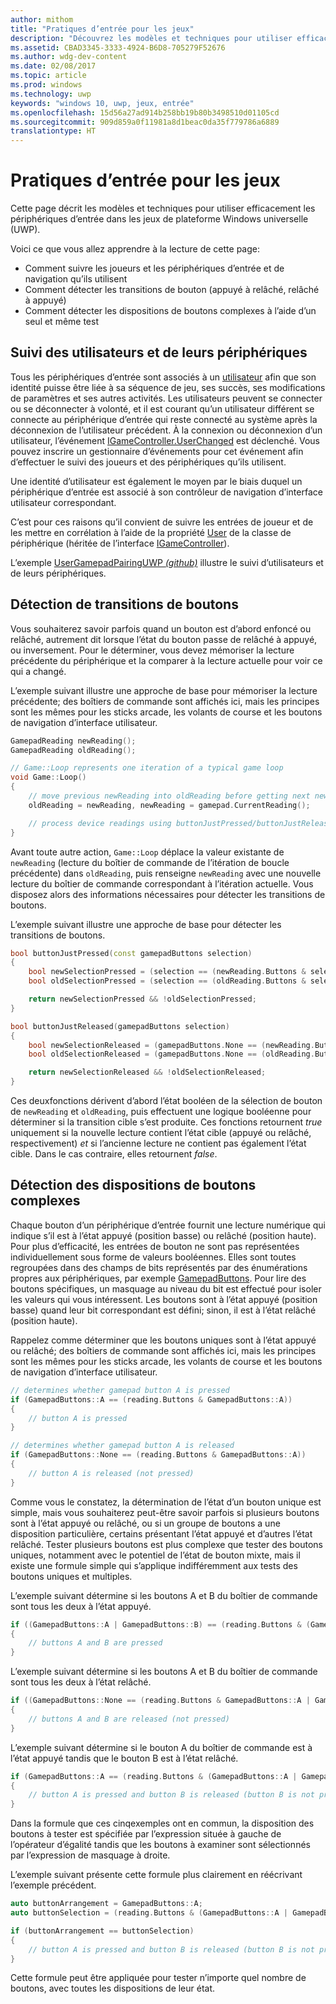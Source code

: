 ```yaml
---
author: mithom
title: "Pratiques d’entrée pour les jeux"
description: "Découvrez les modèles et techniques pour utiliser efficacement les périphériques d’entrée."
ms.assetid: CBAD3345-3333-4924-B6D8-705279F52676
ms.author: wdg-dev-content
ms.date: 02/08/2017
ms.topic: article
ms.prod: windows
ms.technology: uwp
keywords: "windows 10, uwp, jeux, entrée"
ms.openlocfilehash: 15d56a27ad914b258bb19b80b3498510d01105cd
ms.sourcegitcommit: 909d859a0f11981a8d1beac0da35f779786a6889
translationtype: HT
---
```

# <a name="input-practices-for-games"></a>Pratiques d’entrée pour les jeux

Cette page décrit les modèles et techniques pour utiliser efficacement les périphériques d’entrée dans les jeux de plateforme Windows universelle (UWP).

Voici ce que vous allez apprendre à la lecture de cette page:
* Comment suivre les joueurs et les périphériques d’entrée et de navigation qu’ils utilisent
* Comment détecter les transitions de bouton (appuyé à relâché, relâché à appuyé)
* Comment détecter les dispositions de boutons complexes à l’aide d’un seul et même test

## <a name="tracking-users-and-their-devices"></a>Suivi des utilisateurs et de leurs périphériques

Tous les périphériques d’entrée sont associés à un [utilisateur][Windows.System.User] afin que son identité puisse être liée à sa séquence de jeu, ses succès, ses modifications de paramètres et ses autres activités. Les utilisateurs peuvent se connecter ou se déconnecter à volonté, et il est courant qu’un utilisateur différent se connecte au périphérique d’entrée qui reste connecté au système après la déconnexion de l’utilisateur précédent. À la connexion ou déconnexion d’un utilisateur, l’événement [IGameController.UserChanged][] est déclenché. Vous pouvez inscrire un gestionnaire d’événements pour cet événement afin d’effectuer le suivi des joueurs et des périphériques qu’ils utilisent.

Une identité d’utilisateur est également le moyen par le biais duquel un périphérique d’entrée est associé à son contrôleur de navigation d’interface utilisateur correspondant.

C’est pour ces raisons qu’il convient de suivre les entrées de joueur et de les mettre en corrélation à l’aide de la propriété [User][igamecontroller.user] de la classe de périphérique (héritée de l’interface [IGameController][]).

L’exemple [UserGamepadPairingUWP _(github)_](
https://github.com/Microsoft/Xbox-ATG-Samples/tree/master/Samples/System/UserGamepadPairingUWP) illustre le suivi d’utilisateurs et de leurs périphériques.

## <a name="detecting-button-transitions"></a>Détection de transitions de boutons

Vous souhaiterez savoir parfois quand un bouton est d’abord enfoncé ou relâché, autrement dit lorsque l’état du bouton passe de relâché à appuyé, ou inversement. Pour le déterminer, vous devez mémoriser la lecture précédente du périphérique et la comparer à la lecture actuelle pour voir ce qui a changé.

L’exemple suivant illustre une approche de base pour mémoriser la lecture précédente; des boîtiers de commande sont affichés ici, mais les principes sont les mêmes pour les sticks arcade, les volants de course et les boutons de navigation d’interface utilisateur.

```cpp
GamepadReading newReading();
GamepadReading oldReading();

// Game::Loop represents one iteration of a typical game loop
void Game::Loop()
{
    // move previous newReading into oldReading before getting next newReading
    oldReading = newReading, newReading = gamepad.CurrentReading();

    // process device readings using buttonJustPressed/buttonJustReleased
}
```

Avant toute autre action, `Game::Loop` déplace la valeur existante de `newReading` (lecture du boîtier de commande de l’itération de boucle précédente) dans `oldReading`, puis renseigne `newReading` avec une nouvelle lecture du boîtier de commande correspondant à l’itération actuelle. Vous disposez alors des informations nécessaires pour détecter les transitions de boutons.

L’exemple suivant illustre une approche de base pour détecter les transitions de boutons.

```cpp
bool buttonJustPressed(const gamepadButtons selection)
{
    bool newSelectionPressed = (selection == (newReading.Buttons & selection));
    bool oldSelectionPressed = (selection == (oldReading.Buttons & selection));

    return newSelectionPressed && !oldSelectionPressed;
}

bool buttonJustReleased(gamepadButtons selection)
{
    bool newSelectionReleased = (gamepadButtons.None == (newReading.Buttons & selection));
    bool oldSelectionReleased = (gamepadButtons.None == (oldReading.Buttons & selection));

    return newSelectionReleased && !oldSelectionReleased;
}
```

Ces deuxfonctions dérivent d’abord l’état booléen de la sélection de bouton de `newReading` et `oldReading`, puis effectuent une logique booléenne pour déterminer si la transition cible s’est produite. Ces fonctions retournent _true_ uniquement si la nouvelle lecture contient l’état cible (appuyé ou relâché, respectivement) *et* si l’ancienne lecture ne contient pas également l’état cible. Dans le cas contraire, elles retournent _false_.


## <a name="detecting-complex-button-arrangements"></a>Détection des dispositions de boutons complexes

Chaque bouton d’un périphérique d’entrée fournit une lecture numérique qui indique s’il est à l’état appuyé (position basse) ou relâché (position haute). Pour plus d’efficacité, les entrées de bouton ne sont pas représentées individuellement sous forme de valeurs booléennes. Elles sont toutes regroupées dans des champs de bits représentés par des énumérations propres aux périphériques, par exemple [GamepadButtons][]. Pour lire des boutons spécifiques, un masquage au niveau du bit est effectué pour isoler les valeurs qui vous intéressent. Les boutons sont à l’état appuyé (position basse) quand leur bit correspondant est défini; sinon, il est à l’état relâché (position haute).

Rappelez comme déterminer que les boutons uniques sont à l’état appuyé ou relâché; des boîtiers de commande sont affichés ici, mais les principes sont les mêmes pour les sticks arcade, les volants de course et les boutons de navigation d’interface utilisateur.

```cpp
// determines whether gamepad button A is pressed
if (GamepadButtons::A == (reading.Buttons & GamepadButtons::A))
{
    // button A is pressed
}

// determines whether gamepad button A is released
if (GamepadButtons::None == (reading.Buttons & GamepadButtons::A))
{
    // button A is released (not pressed)
}
```

Comme vous le constatez, la détermination de l’état d’un bouton unique est simple, mais vous souhaiterez peut-être savoir parfois si plusieurs boutons sont à l’état appuyé ou relâché, ou si un groupe de boutons a une disposition particulière, certains présentant l’état appuyé et d’autres l’état relâché. Tester plusieurs boutons est plus complexe que tester des boutons uniques, notamment avec le potentiel de l’état de bouton mixte, mais il existe une formule simple qui s’applique indifféremment aux tests des boutons uniques et multiples.

L’exemple suivant détermine si les boutons A et B du boîtier de commande sont tous les deux à l’état appuyé.

```cpp
if ((GamepadButtons::A | GamepadButtons::B) == (reading.Buttons & (GamepadButtons::A | GamepadButtons::B))
{
    // buttons A and B are pressed
}
```

L’exemple suivant détermine si les boutons A et B du boîtier de commande sont tous les deux à l’état relâché.

```cpp
if ((GamepadButtons::None == (reading.Buttons & GamepadButtons::A | GamepadButtons::B))
{
    // buttons A and B are released (not pressed)
}
```

L’exemple suivant détermine si le bouton A du boîtier de commande est à l’état appuyé tandis que le bouton B est à l’état relâché.

```cpp
if (GamepadButtons::A == (reading.Buttons & (GamepadButtons::A | GamepadButtons::B))
{
    // button A is pressed and button B is released (button B is not pressed)
}
```

Dans la formule que ces cinqexemples ont en commun, la disposition des boutons à tester est spécifiée par l’expression située à gauche de l’opérateur d’égalité tandis que les boutons à examiner sont sélectionnés par l’expression de masquage à droite.

L’exemple suivant présente cette formule plus clairement en réécrivant l’exemple précédent.

```cpp
auto buttonArrangement = GamepadButtons::A;
auto buttonSelection = (reading.Buttons & (GamepadButtons::A | GamepadButtons::B));

if (buttonArrangement == buttonSelection)
{
    // button A is pressed and button B is released (button B is not pressed)
}
```

Cette formule peut être appliquée pour tester n’importe quel nombre de boutons, avec toutes les dispositions de leur état.



[Windows.System.User]: https://msdn.microsoft.com/library/windows/apps/windows.system.user.aspx
[igamecontroller]: https://msdn.microsoft.com/library/windows/apps/windows.gaming.input.igamecontroller.aspx
[igamecontroller.user]: https://msdn.microsoft.com/library/windows/apps/windows.gaming.input.igamecontroller.user.aspx
[igamecontroller.userchanged]: https://msdn.microsoft.com/library/windows/apps/windows.gaming.input.igamecontroller.userchanged.aspx
[gamepadbuttons]: https://msdn.microsoft.com/library/windows/apps/windows.gaming.input.gamepadbuttons.aspx
